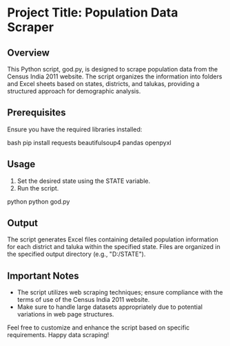 # Project Title: Population Data Scraper

## Overview
This Python script, god.py, is designed to scrape population data from the Census India 2011 website. The script organizes the information into folders and Excel sheets based on states, districts, and talukas, providing a structured approach for demographic analysis.

## Prerequisites
Ensure you have the required libraries installed:

bash
pip install requests beautifulsoup4 pandas openpyxl


## Usage
1. Set the desired state using the STATE variable.
2. Run the script.

python
python god.py


## Output
The script generates Excel files containing detailed population information for each district and taluka within the specified state. Files are organized in the specified output directory (e.g., "D:/STATE").

## Important Notes
- The script utilizes web scraping techniques; ensure compliance with the terms of use of the Census India 2011 website.
- Make sure to handle large datasets appropriately due to potential variations in web page structures.

Feel free to customize and enhance the script based on specific requirements. Happy data scraping!

